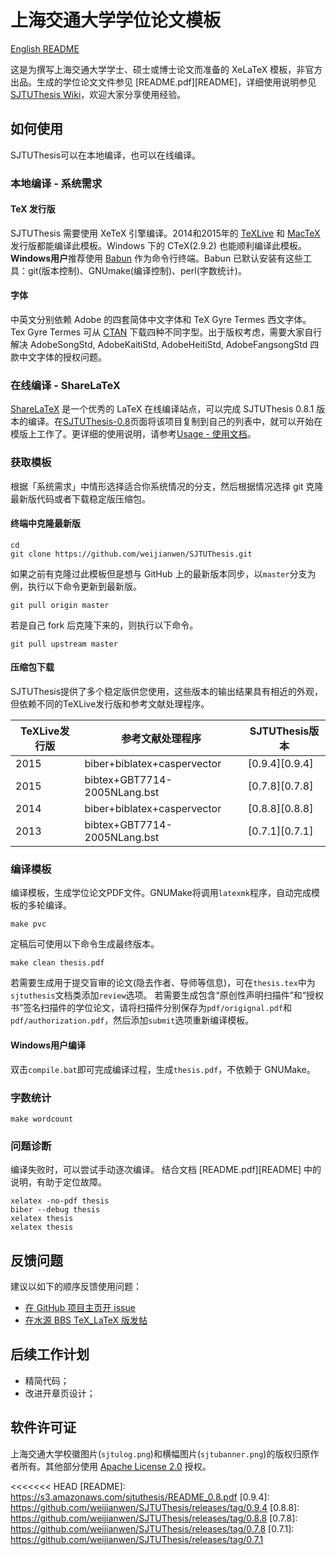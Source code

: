 # 上海交通大学学位论文模板

[English README](README_en-US.md)

这是为撰写上海交通大学学士、硕士或博士论文而准备的 XeLaTeX 模板，非官方出品。生成的学位论文文件参见 [README.pdf][README]，详细使用说明参见 [SJTUThesis Wiki](https://github.com/weijianwen/SJTUThesis/wiki)，欢迎大家分享使用经验。

## 如何使用

SJTUThesis可以在本地编译，也可以在线编译。

### 本地编译 - 系统需求

#### TeX 发行版

SJTUThesis 需要使用 XeTeX 引擎编译。2014和2015年的 [TeXLive](https://www.tug.org/texlive/) 和 [MacTeX](https://www.tug.org/mactex/) 发行版都能编译此模板。Windows 下的 CTeX(2.9.2) 也能顺利编译此模板。**Windows用户**推荐使用 [Babun](http://babun.github.io/) 作为命令行终端。Babun 已默认安装有这些工具：git(版本控制)、GNUmake(编译控制)、perl(字数统计)。

#### 字体

中英文分别依赖 Adobe 的四套简体中文字体和 TeX Gyre Termes 西文字体。Tex Gyre Termes 可从 [CTAN](http://www.ctan.org/tex-archive/fonts/tex-gyre/fonts/opentype/public/tex-gyre) 下载四种不同字型。出于版权考虑，需要大家自行解决 AdobeSongStd, AdobeKaitiStd, AdobeHeitiStd, AdobeFangsongStd 四款中文字体的授权问题。

### 在线编译 - ShareLaTeX

[ShareLaTeX](https://www.sharelatex.com/) 是一个优秀的 LaTeX 在线编译站点，可以完成 SJTUThesis 0.8.1 版本的编译。在[SJTUThesis-0.8](https://www.sharelatex.com/project/56701ac8d63cd1d9646a622f)页面将该项目复制到自己的列表中，就可以开始在模版上工作了。更详细的使用说明，请参考[Usage - 使用文档](https://github.com/weijianwen/SJTUThesis/wiki/Usage)。

### 获取模板

根据「系统需求」中情形选择适合你系统情况的分支，然后根据情况选择 git 克隆最新版代码或者下载稳定版压缩包。

#### 终端中克隆最新版

    cd
    git clone https://github.com/weijianwen/SJTUThesis.git

如果之前有克隆过此模板但是想与 GitHub 上的最新版本同步，以`master`分支为例，执行以下命令更新到最新版。

    git pull origin master

若是自己 fork 后克隆下来的，则执行以下命令。
```
git pull upstream master
```

#### 压缩包下载

SJTUThesis提供了多个稳定版供您使用，这些版本的输出结果具有相近的外观，但依赖不同的TeXLive发行版和参考文献处理程序。

| TeXLive发行版 | 参考文献处理程序             | SJTUThesis版本 |
|---------------|------------------------------|----------------|
| 2015          | biber+biblatex+caspervector  | [0.9.4][0.9.4] |
| 2015          | bibtex+GBT7714-2005NLang.bst | [0.7.8][0.7.8] |
| 2014          | biber+biblatex+caspervector  | [0.8.8][0.8.8] |
| 2013          | bibtex+GBT7714-2005NLang.bst | [0.7.1][0.7.1] |

### 编译模板

编译模板，生成学位论文PDF文件。GNUMake将调用`latexmk`程序，自动完成模板的多轮编译。

    make pvc

定稿后可使用以下命令生成最终版本。

    make clean thesis.pdf

若需要生成用于提交盲审的论文(隐去作者、导师等信息)，可在`thesis.tex`中为`sjtuthesis`文档类添加`review`选项。 若需要生成包含“原创性声明扫描件”和“授权书”签名扫描件的学位论文，请将扫描件分别保存为`pdf/origignal.pdf`和`pdf/authorization.pdf`，然后添加`submit`选项重新编译模板。

#### Windows用户编译

双击`compile.bat`即可完成编译过程，生成`thesis.pdf`，不依赖于 GNUMake。

### 字数统计

    make wordcount

### 问题诊断

编译失败时，可以尝试手动逐次编译。
结合文档 [README.pdf][README] 中的说明，有助于定位故障。

    xelatex -no-pdf thesis
    biber --debug thesis
    xelatex thesis
    xelatex thesis

## 反馈问题

建议以如下的顺序反馈使用问题：

* [在 GitHub 项目主页开 issue](https://github.com/weijianwen/SJTUThesis/issues)
* [在水源 BBS TeX_LaTeX 版发帖](https://bbs.sjtu.edu.cn/bbsdoc?board=TeX_LaTeX)

## 后续工作计划

* 精简代码；
* 改进开章页设计；

## 软件许可证

上海交通大学校徽图片(`sjtulog.png`)和横幅图片(`sjtubanner.png`)的版权归原作者所有。其他部分使用 [Apache License 2.0](LICENSE) 授权。

<<<<<<< HEAD
[README]: https://s3.amazonaws.com/sjtuthesis/README_0.8.pdf
[0.9.4]: https://github.com/weijianwen/SJTUThesis/releases/tag/0.9.4
[0.8.8]: https://github.com/weijianwen/SJTUThesis/releases/tag/0.8.8
[0.7.8]: https://github.com/weijianwen/SJTUThesis/releases/tag/0.7.8
[0.7.1]: https://github.com/weijianwen/SJTUThesis/releases/tag/0.7.1
